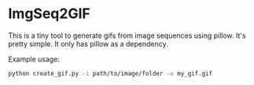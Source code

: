 # ImgSeq2GIF

This is a tiny tool to generate gifs from image sequences using
pillow. It's pretty simple. It only has pillow as a dependency.

Example usage:

```bash
python create_gif.py -i path/to/image/folder -o my_gif.gif
```
